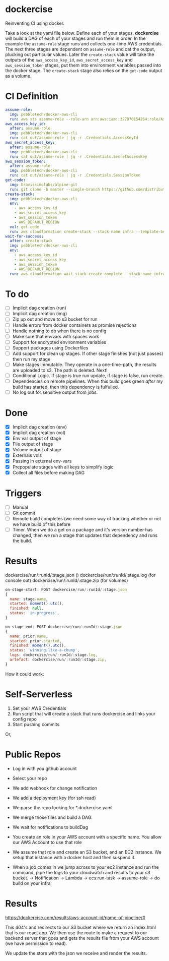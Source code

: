 # dockercise

Reinventing CI using docker.

Take a look at the yaml file below. Define each of your stages, **dockercise** will build a DAG of each of your stages and run them in order. In the example the `assume-role` stage runs and collects one-time AWS credentials. The next three stages are dependent on `assume-role` and cat the output, plucking out particular values. Later the `create-stack` value will take the outputs of the `aws_access_key_id`, `aws_secret_access_key` and `aws_session_token` stages, put them into environment variables passed into the docker stage. The `create-stack` stage also relies on the `get-code` output as a volume.

# CI Definition

```yaml
assume-role:
  img: pebbletech/docker-aws-cli
  run: aws sts assume-role --role-arn arn:aws:iam::327070154264:role/AssumeThis --role-session-name deploy
aws_access_key_id:
  after: assume-role
  img: pebbletech/docker-aws-cli
  run: cat out/assume-role | jq -r .Credentials.AccessKeyId
aws_secret_access_key:
  after: assume-role
  img: pebbletech/docker-aws-cli
  run: cat out/assume-role | jq -r .Credentials.SecretAccessKey
aws_session_token:
  after: assume-role
  img: pebbletech/docker-aws-cli
  run: cat out/assume-role | jq -r .Credentials.SessionToken
get-code:
  img: bravissimolabs/alpine-git
  run: git clone -b master --single-branch https://github.com/distributedlife/dockercise.git get-code
create-stack:
  img: pebbletech/docker-aws-cli
  env:
    - aws_access_key_id
    - aws_secret_access_key
    - aws_session_token
    - AWS_DEFAULT_REGION
  vol: get-code
  run: aws cloudformation create-stack --stack-name infra --template-body file://get-code/example.yaml
wait-for-success:
  after: create-stack
  img: pebbletech/docker-aws-cli
  env:
    - aws_access_key_id
    - aws_secret_access_key
    - aws_session_token
    - AWS_DEFAULT_REGION
  run: aws cloudformation wait stack-create-complete --stack-name infra
```

# To do
- [ ] Implicit dag creation (run)
- [ ] Implicit dag creation (img)
- [ ] Zip up out and move to s3 bucket for run
- [ ] Handle errors from docker containers as promise rejections
- [ ] Handle nothing to do when there is no config
- [ ] Make sure that envvars with spaces work
- [ ] Support for encrypted environment variables
- [ ] Support packages using Dockerfiles
- [ ] Add support for clean up stages. If other stage finishes (not just passes) then run my stage
- [ ] Make stages immutable. They operate in a one-time-path, the results are uploaded to s3. The path is deleted. Next!
- [ ] Conditional Logic. If stage is true run update, if stage is false, run create.
- [ ] Dependencies on remote pipelines. When this build goes green _after_ my build has started, then this dependency is fulfulled.
- [ ] No log out for sensitive output from jobs.

# Done
- [x] Implicit dag creation (env)
- [x] Implicit dag creation (vol)
- [x] Env var output of stage
- [x] File output of stage
- [x] Volume output of stage
- [x] Externals vols
- [x] Passing in external env-vars
- [x] Prepopulate stages with all keys to simplify logic
- [x] Collect all files before making DAG

# Triggers
- [ ] Manual
- [ ] Git commit
- [ ] Remote build completes (we need some way of tracking whether or not we have build of this before
- [ ] Timer. When we do a get on a package and it's version number has changed, then we run a stage that updates that dependency and runs the build.

# Results

dockercise/run/:runId/:stage.json ()
dockercise/run/:runId/:stage.log (for console out)
dockercise/run/:runId/:stage.zip (for volumes)

```javascript
on-stage-start: POST dockercise/run/:runId/:stage.json
{
  name: stage.name,
  started: moment().utc(),
  finished: null,
  status: 'in-progress',
}

on-stage-end: POST dockercise/run/:runId/:stage.json
{
  name: prior.name,
  started: prior.started,
  finished: moment().utc(),
  status: 'winning|like-a-chump',
  logs: dockercise/run/:runId/:stage.log,
  artefact: dockercise/run/:runId/:stage.zip,
}
```


How it could work:

# Self-Serverless
1. Set your AWS Credentials
2. Run script that will create a stack that runs dockercise and links your config repo
3. Start pushing commits

Or,

# Public Repos
- Log in with you github account
- Select your repo
- We add webhook for change notification
- We add a deployment key (for ssh read)
- We parse the repo looking for *.dockercise.yaml
- We merge those files and build a DAG.
- We wait for notifications to buildDag

- You create an role in your AWS account with a specific name. You allow our AWS Account to use that role
- We assume that role and create an S3 bucket, and an EC2 instance. We setup that instance with a docker host and then suspend it.

- When a job comes in we jump across to your ec2 instance and run the command, pipe the logs to your cloudwatch and results to your s3 bucket.
-> Notification -> Lambda -> ecs:run-task -> assume-role -> do build on your infra

# Results
https://dockercise.com/results/aws-account-id/name-of-pipeline/#

This 404's and redirects to our S3 bucket where we return an index.html that is our react app. We then use the route to make a request to our backend server that goes and gets the results file from your AWS account (we have permission to read).

We update the store with the json we receive and render the results.




